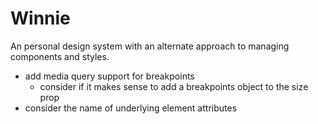 # Winnie

An personal design system with an alternate approach to managing components and styles.

- add media query support for breakpoints
    - consider if it makes sense to add a breakpoints object to the size prop
- consider the name of underlying element attributes